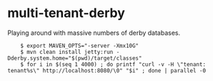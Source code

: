 multi-tenant-derby
==================

Playing around with massive numbers of derby databases.

        $ export MAVEN_OPTS="-server -Xmx10G"
        $ mvn clean install jetty:run -Dderby.system.home="$(pwd)/target/classes"
        $ for i in $(seq 1 4000) ; do printf "curl -v -H \"tenant: tenant%s\" http://localhost:8080/\0" "$i" ; done | parallel -0


